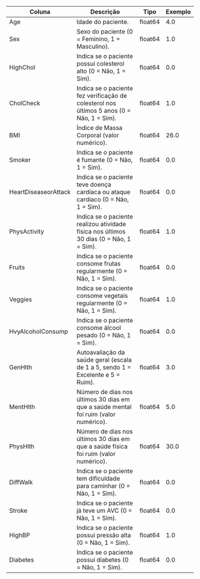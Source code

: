 | Coluna                 | Descrição                                                         | Tipo     | Exemplo |
|------------------------|-----------------------------------------------------------------|----------|---------|
| Age                    | Idade do paciente.                                              | float64  | 4.0     |
| Sex                    | Sexo do paciente (0 = Feminino, 1 = Masculino).                 | float64  | 1.0     |
| HighChol               | Indica se o paciente possui colesterol alto (0 = Não, 1 = Sim). | float64  | 0.0     |
| CholCheck              | Indica se o paciente fez verificação de colesterol nos últimos 5 anos (0 = Não, 1 = Sim). | float64  | 1.0     |
| BMI                    | Índice de Massa Corporal (valor numérico).                      | float64  | 26.0    |
| Smoker                 | Indica se o paciente é fumante (0 = Não, 1 = Sim).              | float64  | 0.0     |
| HeartDiseaseorAttack   | Indica se o paciente teve doença cardíaca ou ataque cardíaco (0 = Não, 1 = Sim). | float64  | 0.0     |
| PhysActivity           | Indica se o paciente realizou atividade física nos últimos 30 dias (0 = Não, 1 = Sim). | float64  | 1.0     |
| Fruits                 | Indica se o paciente consome frutas regularmente (0 = Não, 1 = Sim). | float64  | 0.0     |
| Veggies                | Indica se o paciente consome vegetais regularmente (0 = Não, 1 = Sim). | float64  | 1.0     |
| HvyAlcoholConsump      | Indica se o paciente consome álcool pesado (0 = Não, 1 = Sim).  | float64  | 0.0     |
| GenHlth                | Autoavaliação da saúde geral (escala de 1 a 5, sendo 1 = Excelente e 5 = Ruim). | float64  | 3.0     |
| MentHlth               | Número de dias nos últimos 30 dias em que a saúde mental foi ruim (valor numérico). | float64  | 5.0     |
| PhysHlth               | Número de dias nos últimos 30 dias em que a saúde física foi ruim (valor numérico). | float64  | 30.0    |
| DiffWalk               | Indica se o paciente tem dificuldade para caminhar (0 = Não, 1 = Sim). | float64  | 0.0     |
| Stroke                 | Indica se o paciente já teve um AVC (0 = Não, 1 = Sim).          | float64  | 0.0     |
| HighBP                 | Indica se o paciente possui pressão alta (0 = Não, 1 = Sim).     | float64  | 1.0     |
| Diabetes               | Indica se o paciente possui diabetes (0 = Não, 1 = Sim).         | float64  | 0.0     |